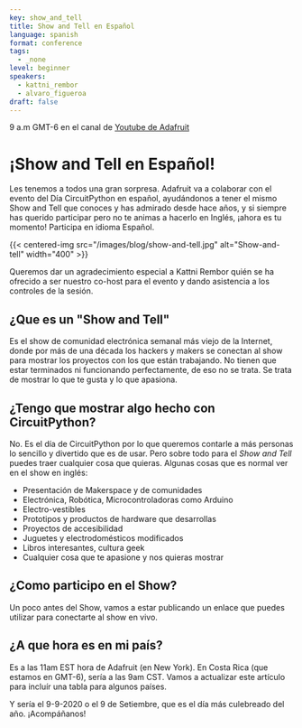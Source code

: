 ```yaml
---
key: show_and_tell
title: Show and Tell en Español
language: spanish
format: conference
tags:
  - _none
level: beginner
speakers:
  - kattni_rembor
  - alvaro_figueroa
draft: false
---
```

9 a.m GMT-6 en el canal de [Youtube de Adafruit](https://www.youtube.com/adafruit/)


# ¡Show and Tell en Español!

Les tenemos a todos una gran sorpresa. Adafruit va a colaborar con el evento del Día CircuitPython en español, ayudándonos a tener el mismo Show and Tell que conoces y has admirado desde hace años, y si siempre has querido participar pero no te animas a hacerlo en Inglés, ¡ahora es tu momento! Participa en idioma Español.

{{< centered-img src="/images/blog/show-and-tell.jpg" alt="Show-and-tell" width="400" >}}

Queremos dar un agradecimiento especial a Kattni Rembor quién se ha ofrecido a ser nuestro co-host para el evento y dando asistencia a los controles de la sesión.

## ¿Que es un "Show and Tell"

Es el show de comunidad electrónica semanal más viejo de la Internet, donde por más de una década los hackers y makers se conectan al show para mostrar los proyectos con los que están trabajando. No tienen que estar terminados ni funcionando perfectamente, de eso no se trata. Se trata de mostrar lo que te gusta y lo que apasiona.

## ¿Tengo que mostrar algo hecho con CircuitPython?

No. Es el día de CircuitPython por lo que queremos contarle a más personas lo sencillo y divertido que es de usar. Pero sobre todo para el *Show and Tell* puedes traer cualquier cosa que quieras. Algunas cosas que es normal ver en el show en inglés:

* Presentación de Makerspace y de comunidades
* Electrónica, Robótica, Microcontroladoras como Arduino
* Electro-vestibles
* Prototipos y productos de hardware que desarrollas
* Proyectos de accesibilidad
* Juguetes y electrodomésticos modificados
* Libros interesantes, cultura geek
* Cualquier cosa que te apasione y nos quieras mostrar

## ¿Como participo en el Show?

Un poco antes del Show, vamos a estar publicando un enlace que puedes utilizar para conectarte al show en vivo.

## ¿A que hora es en mi país?

Es a las 11am EST hora de Adafruit (en New York). En Costa Rica (que estamos en GMT-6), sería a las 9am CST. Vamos a actualizar este artículo para incluír una tabla para algunos países.

Y sería el 9-9-2020 o el 9 de Setiembre, que es el día más culebreado del año. ¡Acompáñanos!
